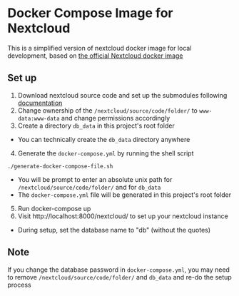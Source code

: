 # Docker Compose Image for Nextcloud
This is a simplified version of nextcloud docker image for local development,
based on [the official Nextcloud docker image](https://github.com/nextcloud/docker)


## Set up
1. Download nextcloud source code and set up the submodules following
[documentation](https://docs.nextcloud.com/server/11/developer_manual/general/devenv.html)
2. Change ownership of the `/nextcloud/source/code/folder/` to `www-data:www-data` and change permissions accordingly
3. Create a directory `db_data` in this project's root folder
  * You can technically create the `db_data` directory anywhere
4. Generate the `docker-compose.yml` by running the shell script
```
./generate-docker-compose-file.sh
```
  * You will be prompt to enter an absolute unix path for `/nextcloud/source/code/folder/` and for `db_data`
  * The `docker-compose.yml` file will be generated in this project's root folder
5. Run docker-compose up
6. Visit http://localhost:8000/nextcloud/ to set up your nextcloud instance
  * During setup, set the database name to "db" (without the quotes)

## Note
If you change the database password in `docker-compose.yml`, you may need to remove `/nextcloud/source/code/folder/` and `db_data` and re-do the setup process

